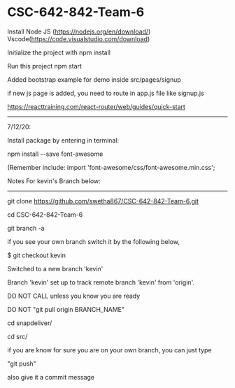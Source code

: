 # CSC-642-842-Team-6


Install
Node JS (https://nodejs.org/en/download/)
Vscode(https://code.visualstudio.com/download)


Initialize the project with 
npm install

Run this project 
npm start



Added bootstrap example for demo inside src/pages/signup

if new js page is added, you need to route in app.js file like signup.js

https://reacttraining.com/react-router/web/guides/quick-start

-----------------------------------------------------------------------------------------------

7/12/20:

Install package by entering in terminal:

npm install --save font-awesome


(Remember include: import 'font-awesome/css/font-awesome.min.css';


Notes For kevin's Branch below:

-----------------------------------------------------------------------------------------------

git clone https://github.com/swetha867/CSC-642-842-Team-6.git

cd CSC-642-842-Team-6

git branch -a

if you see your own branch switch it by the following below,

$ git checkout kevin

Switched to a new branch 'kevin'

Branch 'kevin' set up to track remote branch 'kevin' from 'origin'.

DO NOT CALL unless you know you are ready

DO NOT "git pull origin BRANCH_NAME"

cd snapdeliver/

cd src/

if you are know for sure you are on your own branch, you can just type

"git push"

also give it a commit message



